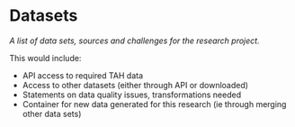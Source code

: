 # Datasets

*A list of data sets, sources and challenges for the research project.*

This would include:

- API access to required TAH data
- Access to other datasets (either through API or downloaded)
- Statements on data quality issues, transformations needed
- Container for new data generated for this research (ie through merging other data sets)
